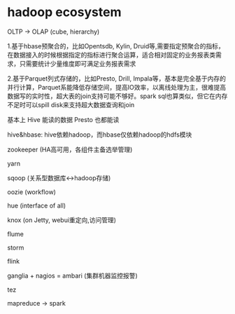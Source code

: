 # hadoop ecosystem

OLTP -&gt; OLAP \(cube, hierarchy\)

1.基于hbase预聚合的，比如Opentsdb, Kylin, Druid等,需要指定预聚合的指标，在数据接入的时候根据指定的指标进行聚合运算，适合相对固定的业务报表类需求，只需要统计少量维度即可满足业务报表需求

2.基于Parquet列式存储的，比如Presto, Drill, Impala等，基本是完全基于内存的并行计算，Parquet系能降低存储空间，提高IO效率，以离线处理为主，很难提高数据写的实时性，超大表的join支持可能不够好。spark sql也算类似，但它在内存不足时可以spill disk来支持超大数据查询和join

基本上 Hive 能读的数据 Presto 也都能读

hive&hbase: hive依赖hadoop，而hbase仅依赖hadoop的hdfs模块

zookeeper \(HA高可用，各组件主备选举管理\)

yarn 

sqoop \(关系型数据库&lt;-&gt;hadoop存储\)

oozie \(workflow\)

hue \(interface of all\)

knox \(on Jetty, webui重定向,访问管理\)

flume

storm

flink

ganglia + nagios = ambari \(集群机器监控报警\)

tez

mapreduce -&gt; spark

